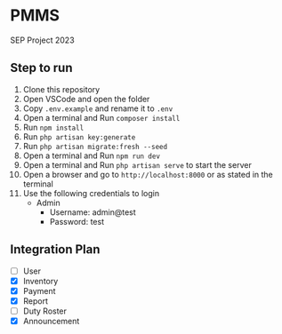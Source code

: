 # PMMS
SEP Project 2023

## Step to run
1. Clone this repository
2. Open VSCode and open the folder
3. Copy `.env.example` and rename it to `.env`
4. Open a terminal and Run `composer install`
5. Run `npm install`
6. Run `php artisan key:generate`
7. Run `php artisan migrate:fresh --seed`
8. Open a terminal and Run `npm run dev` 
9. Open a terminal and Run `php artisan serve` to start the server
10. Open a browser and go to `http://localhost:8000` or as stated in the terminal
11. Use the following credentials to login
    - Admin
        - Username: admin@test
        - Password: test

## Integration Plan
- [ ] User
- [x] Inventory
- [x] Payment
- [x] Report
- [ ] Duty Roster
- [x] Announcement
